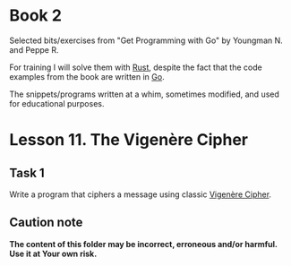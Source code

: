 # Book 2

Selected bits/exercises from "Get Programming with Go" by Youngman N. and Peppe R.

For training I will solve them with [Rust](https://www.rust-lang.org/), despite the fact that the code examples from the book are written in [Go](https://go.dev/).

The snippets/programs written at a whim, sometimes modified, and used for educational purposes.

# Lesson 11. The Vigenère Cipher

## Task 1

Write a program that ciphers a message using classic [Vigenère Cipher](https://en.wikipedia.org/wiki/Vigen%C3%A8re_cipher).

## Caution note

**The content of this folder may be incorrect, erroneous and/or harmful. Use it at Your own risk.**
